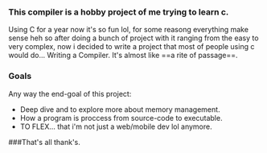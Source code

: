 ### This compiler is a hobby project of me trying to learn c. 

Using C for a year now it's so fun lol, for some reasong everything make sense heh so after doing
a bunch of project with it ranging from the easy to very complex, now i decided to write a project that
most of people using c would do... Writing a Compiler. It's almost like ==a rite of passage==.

### Goals

Any way the end-goal of this project:
- Deep dive and to explore more about memory management.
- How a program is proccess from source-code to executable.
- TO FLEX... that i'm not just a web/mobile dev lol anymore.

###That's all thank's.

